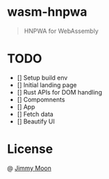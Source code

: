 # wasm-hnpwa

> HNPWA for WebAssembly

# TODO

- [] Setup build env
- [] Initial landing page
- [] Rust APIs for DOM handling
- [] Compomnents
- [] App
- [] Fetch data
- [] Beautify UI

# License

@ [Jimmy Moon](jimmymoon.dev)

